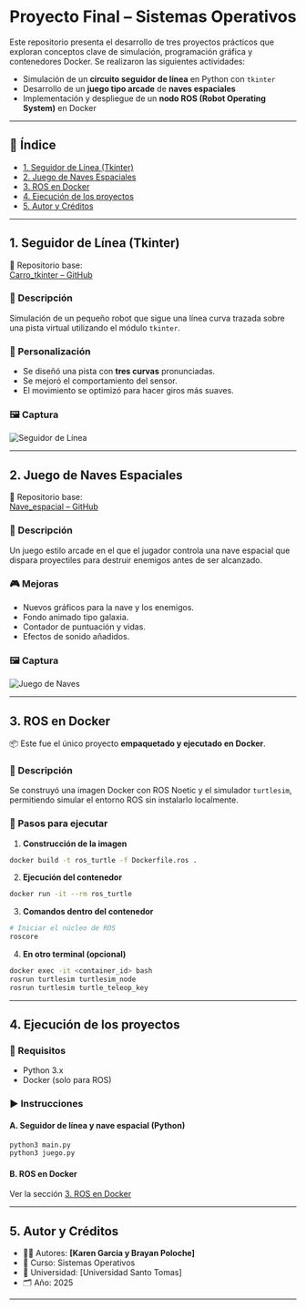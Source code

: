 # Proyecto Final – Sistemas Operativos

Este repositorio presenta el desarrollo de tres proyectos prácticos que exploran conceptos clave de simulación, programación gráfica y contenedores Docker. Se realizaron las siguientes actividades:

- Simulación de un **circuito seguidor de línea** en Python con `tkinter`
- Desarrollo de un **juego tipo arcade** de **naves espaciales**
- Implementación y despliegue de un **nodo ROS (Robot Operating System)** en Docker

---

## 🧭 Índice

- [1. Seguidor de Línea (Tkinter)](#1-seguidor-de-línea-tkinter)
- [2. Juego de Naves Espaciales](#2-juego-de-naves-espaciales)
- [3. ROS en Docker](#3-ros-en-docker)
- [4. Ejecución de los proyectos](#4-ejecución-de-los-proyectos)
- [5. Autor y Créditos](#5-autor-y-créditos)

---

## 1. Seguidor de Línea (Tkinter)

📁 Repositorio base:  
[Carro_tkinter – GitHub](https://github.com/dialejobv/Sistemas_Operativos/tree/main/2%29%20Carro_tkinter)

### 🧩 Descripción
Simulación de un pequeño robot que sigue una línea curva trazada sobre una pista virtual utilizando el módulo `tkinter`.

### 🎯 Personalización
- Se diseñó una pista con **tres curvas** pronunciadas.
- Se mejoró el comportamiento del sensor.
- El movimiento se optimizó para hacer giros más suaves.

### 🖼️ Captura
![Seguidor de Línea](./4b6be75f-0555-4b58-89e8-72dea19b7c79.jpg)

---

## 2. Juego de Naves Espaciales

📁 Repositorio base:  
[Nave_espacial – GitHub](https://github.com/dialejobv/Sistemas_Operativos/tree/main/3%29%20Nave_espacial)

### 🧩 Descripción
Un juego estilo arcade en el que el jugador controla una nave espacial que dispara proyectiles para destruir enemigos antes de ser alcanzado.

### 🎮 Mejoras
- Nuevos gráficos para la nave y los enemigos.
- Fondo animado tipo galaxia.
- Contador de puntuación y vidas.
- Efectos de sonido añadidos.

### 🖼️ Captura
![Juego de Naves](./f183a13f-f5b9-454d-bcff-c3e464e5f19b.jpg)

---

## 3. ROS en Docker

📦 Este fue el único proyecto **empaquetado y ejecutado en Docker**.

### 🧩 Descripción
Se construyó una imagen Docker con ROS Noetic y el simulador `turtlesim`, permitiendo simular el entorno ROS sin instalarlo localmente.

### 🚀 Pasos para ejecutar

1. **Construcción de la imagen**

```bash
docker build -t ros_turtle -f Dockerfile.ros .
```

2. **Ejecución del contenedor**

```bash
docker run -it --rm ros_turtle
```

3. **Comandos dentro del contenedor**

```bash
# Iniciar el núcleo de ROS
roscore
```

4. **En otro terminal (opcional)**

```bash
docker exec -it <container_id> bash
rosrun turtlesim turtlesim_node
rosrun turtlesim turtle_teleop_key
```

---

## 4. Ejecución de los proyectos

### 🔧 Requisitos

- Python 3.x
- Docker (solo para ROS)

### ▶️ Instrucciones

#### A. Seguidor de línea y nave espacial (Python)

```bash
python3 main.py
python3 juego.py
```

#### B. ROS en Docker

Ver la sección [3. ROS en Docker](#3-ros-en-docker)

---

## 5. Autor y Créditos

- 👨‍💻 Autores: **[Karen Garcia y Brayan Poloche]**
- 🧠 Curso: Sistemas Operativos
- 🏫 Universidad: [Universidad Santo Tomas]
- 🗂️ Año: 2025

---